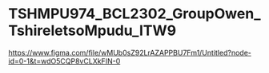 # TSHMPU974_BCL2302_GroupOwen_TshireletsoMpudu_ITW9

https://www.figma.com/file/wMUb0sZ92LrAZAPPBU7Fm1/Untitled?node-id=0-1&t=wdO5CQP8vCLXkFIN-0
